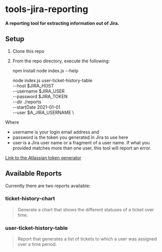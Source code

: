 
# tools-jira-reporting

**A reporting tool for extracting information out of Jira.**
  
## Setup

 1. Clone this repo
 2. From the repo directory, execute the following:

    npm install
    node index.js --help
    
    node index.js user-ticket-history-table  \
    --host $JIRA_HOST \
    --username $JIRA_USER \
    --password $JIRA_TOKEN \
    --dir ./reports \
    --startDate 2021-01-01 \
    --user $A_JIRA_USERNAME \
    
Where
* username is your login email address and
* password is the token you generated in Jira to use here
* user is a Jira user name or a fragment of a user name.  If what you provided matches more than one user, this tool will report an error.

[Link to the Atlassian token generator](https://id.atlassian.com/manage-profile/security/api-tokens)

## Available Reports
Currently there are two reports available:
### ticket-history-chart
> Generate a chart that shows the different statuses of a ticket over time.
### user-ticket-history-table
> Report that generates a list of tickets to which a user was assigned over a time period.
